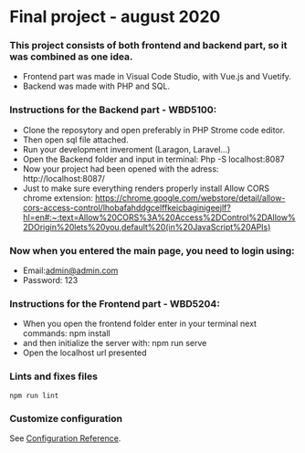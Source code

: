 # Final project - august 2020

### This project consists of both frontend and backend part, so it was combined as one idea. 
* Frontend part was made in Visual Code Studio, with Vue.js and Vuetify.
* Backend was made with PHP and SQL.


### Instructions for the Backend part - WBD5100:

- Clone the reposytory and open preferably in PHP Strome code editor.
- Then open sql file attached.
- Run your development inveroment (Laragon, Laravel...)
- Open the Backend folder and input in terminal: Php -S localhost:8087
- Now your project had been opened with the adress: http://localhost:8087/
- Just to make sure everything renders properly install Allow CORS chrome extension: 
https://chrome.google.com/webstore/detail/allow-cors-access-control/lhobafahddgcelffkeicbaginigeejlf?hl=en#:~:text=Allow%20CORS%3A%20Access%2DControl%2DAllow%2DOrigin%20lets%20you,default%20(in%20JavaScript%20APIs)

### Now when you entered the main page, you need to login using:
- Email:admin@admin.com
- Password: 123 


### Instructions for the Frontend part - WBD5204:
- When you open the frontend folder enter in your terminal next commands:
npm install
- and then initialize the server with:
npm run serve
- Open the localhost url presented
### Lints and fixes files
```
npm run lint
```

### Customize configuration
See [Configuration Reference](https://cli.vuejs.org/config/).
